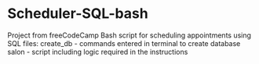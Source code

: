 # Scheduler-SQL-bash
Project from freeCodeCamp
Bash script for scheduling appointments using SQL
files:
create_db - commands entered in terminal to create database
salon - script including logic required in the instructions
